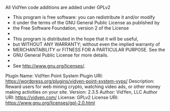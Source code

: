 All VidYen code additions are added under GPLv2

* This program is free software: you can redistribute it and/or modify
* it under the terms of the GNU General Public License as published by
* the Free Software Foundation, version 2 of the License
*
* This program is distributed in the hope that it will be useful,
* but WITHOUT ANY WARRANTY; without even the implied warranty of
* MERCHANTABILITY or FITNESS FOR A PARTICULAR PURPOSE. See the
* GNU General Public License for more details.
*
* See <http://www.gnu.org/licenses/>.

Plugin Name:  VidYen Point System
Plugin URI:   https://wordpress.org/plugins/vidyen-point-system-vyps/
Description:  Reward users for web mining crypto, watching video ads, or other money making activities on your site.
Version:      2.3.5
Author:       VidYen, LLC
Author URI:   https://vidyen.com/
License:      GPLv2
License URI:  https://www.gnu.org/licenses/gpl-2.0.html
